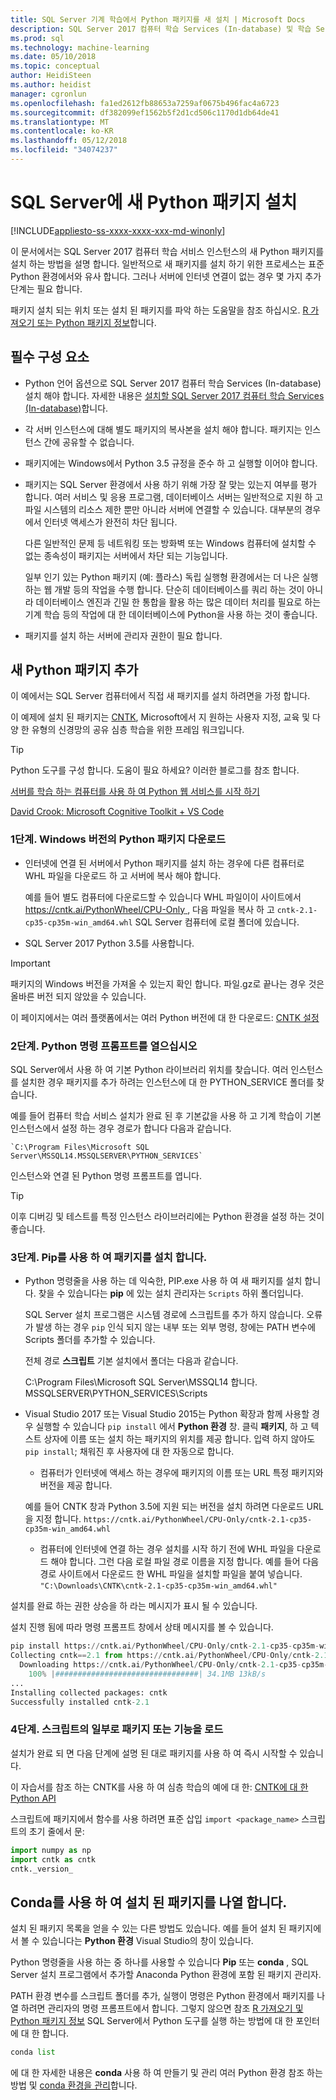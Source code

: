 ```yaml
---
title: SQL Server 기계 학습에서 Python 패키지를 새 설치 | Microsoft Docs
description: SQL Server 2017 컴퓨터 학습 Services (In-database) 및 학습 Server (독립 실행형)를 컴퓨터에 새 Python 패키지 추가
ms.prod: sql
ms.technology: machine-learning
ms.date: 05/10/2018
ms.topic: conceptual
author: HeidiSteen
ms.author: heidist
manager: cgronlun
ms.openlocfilehash: fa1ed2612fb88653a7259af0675b496fac4a6723
ms.sourcegitcommit: df382099ef1562b5f2d1cd506c1170d1db64de41
ms.translationtype: MT
ms.contentlocale: ko-KR
ms.lasthandoff: 05/12/2018
ms.locfileid: "34074237"
---
```

# <a name="install-new-python-packages-on-sql-server"></a>SQL Server에 새 Python 패키지 설치
[!INCLUDE[appliesto-ss-xxxx-xxxx-xxx-md-winonly](../../includes/appliesto-ss-xxxx-xxxx-xxx-md-winonly.md)]

이 문서에서는 SQL Server 2017 컴퓨터 학습 서비스 인스턴스의 새 Python 패키지를 설치 하는 방법을 설명 합니다. 일반적으로 새 패키지를 설치 하기 위한 프로세스는 표준 Python 환경에서와 유사 합니다. 그러나 서버에 인터넷 연결이 없는 경우 몇 가지 추가 단계는 필요 합니다.

패키지 설치 되는 위치 또는 설치 된 패키지를 파악 하는 도움말을 참조 하십시오. [R 가져오기 또는 Python 패키지 정보](../r/determine-which-packages-are-installed-on-sql-server.md)합니다.

## <a name="prerequisites"></a>필수 구성 요소

+ Python 언어 옵션으로 SQL Server 2017 컴퓨터 학습 Services (In-database) 설치 해야 합니다. 자세한 내용은 [설치할 SQL Server 2017 컴퓨터 학습 Services (In-database)](../install/sql-machine-learning-services-windows-install.md)합니다.

+ 각 서버 인스턴스에 대해 별도 패키지의 복사본을 설치 해야 합니다. 패키지는 인스턴스 간에 공유할 수 없습니다.

+ 패키지에는 Windows에서 Python 3.5 규정을 준수 하 고 실행할 이어야 합니다. 

+ 패키지는 SQL Server 환경에서 사용 하기 위해 가장 잘 맞는 있는지 여부를 평가 합니다. 여러 서비스 및 응용 프로그램, 데이터베이스 서버는 일반적으로 지원 하 고 파일 시스템의 리소스 제한 뿐만 아니라 서버에 연결할 수 있습니다. 대부분의 경우에서 인터넷 액세스가 완전히 차단 됩니다.

    다른 일반적인 문제 등 네트워킹 또는 방화벽 또는 Windows 컴퓨터에 설치할 수 없는 종속성이 패키지는 서버에서 차단 되는 기능입니다. 

    일부 인기 있는 Python 패키지 (예: 플라스) 독립 실행형 환경에서는 더 나은 실행 하는 웹 개발 등의 작업을 수행 합니다. 단순히 데이터베이스를 쿼리 하는 것이 아니라 데이터베이스 엔진과 긴밀 한 통합을 활용 하는 많은 데이터 처리를 필요로 하는 기계 학습 등의 작업에 대 한 데이터베이스에 Python을 사용 하는 것이 좋습니다.

+ 패키지를 설치 하는 서버에 관리자 권한이 필요 합니다.

## <a name="add-a-new-python-package"></a>새 Python 패키지 추가

이 예에서는 SQL Server 컴퓨터에서 직접 새 패키지를 설치 하려면을 가정 합니다.

이 예제에 설치 된 패키지는 [CNTK](https://docs.microsoft.com/cognitive-toolkit/), Microsoft에서 지 원하는 사용자 지정, 교육 및 다양 한 유형의 신경망의 공유 심층 학습을 위한 프레임 워크입니다.

> [!TIP]
> Python 도구를 구성 합니다. 도움이 필요 하세요? 이러한 블로그를 참조 합니다.
> 
> [서버를 학습 하는 컴퓨터를 사용 하 여 Python 웹 서비스를 시작 하기](https://blogs.msdn.microsoft.com/mlserver/2017/12/13/getting-started-with-python-web-services-using-machine-learning-server/)
> 
> [David Crook: Microsoft Cognitive Toolkit + VS Code](http://dacrook.com/cntk-vs-code-awesome/)

### <a name="step-1-download-the-windows-version-of-the-python-package"></a>1단계. Windows 버전의 Python 패키지 다운로드

+ 인터넷에 연결 된 서버에서 Python 패키지를 설치 하는 경우에 다른 컴퓨터로 WHL 파일을 다운로드 하 고 서버에 복사 해야 합니다.

    예를 들어 별도 컴퓨터에 다운로드할 수 있습니다 WHL 파일이이 사이트에서 [ https://cntk.ai/PythonWheel/CPU-Only ](https://cntk.ai/PythonWheel/CPU-Only/cntk-2.1-cp35-cp35m-win_amd64.whl), 다음 파일을 복사 하 고 `cntk-2.1-cp35-cp35m-win_amd64.whl` SQL Server 컴퓨터에 로컬 폴더에 있습니다.

+ SQL Server 2017 Python 3.5를 사용합니다. 

> [!IMPORTANT]
> 패키지의 Windows 버전을 가져올 수 있는지 확인 합니다. 파일.gz로 끝나는 경우 것은 올바른 버전 되지 않았을 수 있습니다.

이 페이지에서는 여러 플랫폼에서는 여러 Python 버전에 대 한 다운로드: [CNTK 설정](https://docs.microsoft.com/cognitive-toolkit/Setup-CNTK-on-your-machine)

### <a name="step-2-open-a-python-command-prompt"></a>2단계. Python 명령 프롬프트를 열으십시오

SQL Server에서 사용 하 여 기본 Python 라이브러리 위치를 찾습니다. 여러 인스턴스를 설치한 경우 패키지를 추가 하려는 인스턴스에 대 한 PYTHON_SERVICE 폴더를 찾습니다.

예를 들어 컴퓨터 학습 서비스 설치가 완료 된 후 기본값을 사용 하 고 기계 학습이 기본 인스턴스에서 설정 하는 경우 경로가 합니다 다음과 같습니다.

    `C:\Program Files\Microsoft SQL Server\MSSQL14.MSSQLSERVER\PYTHON_SERVICES`

인스턴스와 연결 된 Python 명령 프롬프트를 엽니다.

> [!TIP]
> 이후 디버깅 및 테스트를 특정 인스턴스 라이브러리에는 Python 환경을 설정 하는 것이 좋습니다.

### <a name="step-3-install-the-package-using-pip"></a>3단계. Pip를 사용 하 여 패키지를 설치 합니다.

+ Python 명령줄을 사용 하는 데 익숙한, PIP.exe 사용 하 여 새 패키지를 설치 합니다. 찾을 수 있습니다는 **pip** 에 있는 설치 관리자는 `Scripts` 하위 폴더입니다. 

  SQL Server 설치 프로그램은 시스템 경로에 스크립트를 추가 하지 않습니다. 오류가 발생 하는 경우 `pip` 인식 되지 않는 내부 또는 외부 명령, 창에는 PATH 변수에 Scripts 폴더를 추가할 수 있습니다.

  전체 경로 **스크립트** 기본 설치에서 폴더는 다음과 같습니다.

    C:\Program Files\Microsoft SQL Server\MSSQL14 합니다. MSSQLSERVER\PYTHON_SERVICES\Scripts

+ Visual Studio 2017 또는 Visual Studio 2015는 Python 확장과 함께 사용할 경우 실행할 수 있습니다 `pip install` 에서 **Python 환경** 창. 클릭 **패키지**, 하 고 텍스트 상자에 이름 또는 설치 하는 패키지의 위치를 제공 합니다. 입력 하지 않아도 `pip install`; 채워진 후 사용자에 대 한 자동으로 합니다. 

    - 컴퓨터가 인터넷에 액세스 하는 경우에 패키지의 이름 또는 URL 특정 패키지와 버전을 제공 합니다. 
    
    예를 들어 CNTK 창과 Python 3.5에 지원 되는 버전을 설치 하려면 다운로드 URL을 지정 합니다. `https://cntk.ai/PythonWheel/CPU-Only/cntk-2.1-cp35-cp35m-win_amd64.whl`

    - 컴퓨터에 인터넷에 연결 하는 경우 설치를 시작 하기 전에 WHL 파일을 다운로드 해야 합니다. 그런 다음 로컬 파일 경로 이름을 지정 합니다. 예를 들어 다음 경로 사이트에서 다운로드 한 WHL 파일을 설치할 파일을 붙여 넣습니다. `"C:\Downloads\CNTK\cntk-2.1-cp35-cp35m-win_amd64.whl"`

설치를 완료 하는 권한 상승을 하 라는 메시지가 표시 될 수 있습니다.

설치 진행 됨에 따라 명령 프롬프트 창에서 상태 메시지를 볼 수 있습니다.

```python
pip install https://cntk.ai/PythonWheel/CPU-Only/cntk-2.1-cp35-cp35m-win_amd64.whl
Collecting cntk==2.1 from https://cntk.ai/PythonWheel/CPU-Only/cntk-2.1-cp35-cp35m-win_amd64.whl
  Downloading https://cntk.ai/PythonWheel/CPU-Only/cntk-2.1-cp35-cp35m-win_amd64.whl (34.1MB)
    100% |################################| 34.1MB 13kB/s
...
Installing collected packages: cntk
Successfully installed cntk-2.1
```


### <a name="step-4-load-the-package-or-its-functions-as-part-of-your-script"></a>4단계. 스크립트의 일부로 패키지 또는 기능을 로드

설치가 완료 되 면 다음 단계에 설명 된 대로 패키지를 사용 하 여 즉시 시작할 수 있습니다.

이 자습서를 참조 하는 CNTK를 사용 하 여 심층 학습의 예에 대 한: [CNTK에 대 한 Python API](https://cntk.ai/pythondocs/tutorials.html)

스크립트에 패키지에서 함수를 사용 하려면 표준 삽입 `import <package_name>` 스크립트의 초기 줄에서 문:

```python
import numpy as np
import cntk as cntk
cntk._version_
```

## <a name="list-installed-packages-using-conda"></a>Conda를 사용 하 여 설치 된 패키지를 나열 합니다.

설치 된 패키지 목록을 얻을 수 있는 다른 방법도 있습니다. 예를 들어 설치 된 패키지에서 볼 수 있습니다는 **Python 환경** Visual Studio의 창이 있습니다.

Python 명령줄을 사용 하는 중 하나를 사용할 수 있습니다 **Pip** 또는 **conda** , SQL Server 설치 프로그램에서 추가할 Anaconda Python 환경에 포함 된 패키지 관리자.

PATH 환경 변수를 스크립트 폴더를 추가, 실행이 명령은 Python 환경에서 패키지를 나열 하려면 관리자의 명령 프롬프트에서 합니다. 그렇지 않으면 참조 [R 가져오기 및 Python 패키지 정보](../r/determine-which-packages-are-installed-on-sql-server.md#pip-conda) SQL Server에서 Python 도구를 실행 하는 방법에 대 한 포인터에 대 한 합니다.

```python
conda list
```

에 대 한 자세한 내용은 **conda** 사용 하 여 만들기 및 관리 여러 Python 환경 참조 하는 방법 및 [conda 환경을 관리](https://conda.io/docs/user-guide/tasks/manage-environments.html)합니다.
